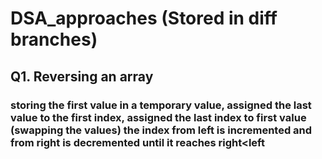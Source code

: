 # DSA_approaches (Stored in diff branches)

## Q1. Reversing an array 
### storing the first value in a temporary value, assigned the last value to the first index, assigned the last index to first value (swapping the values) the index from left is incremented and from right is decremented until it reaches right<left
